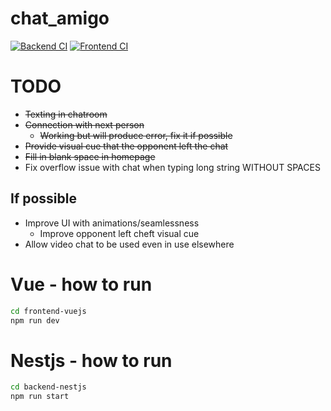 # chat_amigo

[![Backend CI](https://github.com/momipochi/taiwan_amigo/actions/workflows/main_backend.yml/badge.svg)](https://github.com/momipochi/taiwan_amigo/actions/workflows/main_backend.yml)
[![Frontend CI](https://github.com/momipochi/taiwan_amigo/actions/workflows/main_frontend.yml/badge.svg)](https://github.com/momipochi/taiwan_amigo/actions/workflows/main_frontend.yml)

# TODO
- ~~Texting in chatroom~~
- ~~Connection with next person~~
    - ~~Working but will produce error, fix it if possible~~
- ~~Provide visual cue that the opponent left the chat~~
- ~~Fill in blank space in homepage~~
- Fix overflow issue with chat when typing long string WITHOUT SPACES
## If possible
- Improve UI with animations/seamlessness
    - Improve opponent left cheft visual cue
- Allow video chat to be used even in use elsewhere

# Vue - how to run

```sh
cd frontend-vuejs
npm run dev
```

# Nestjs - how to run
```sh
cd backend-nestjs
npm run start
```